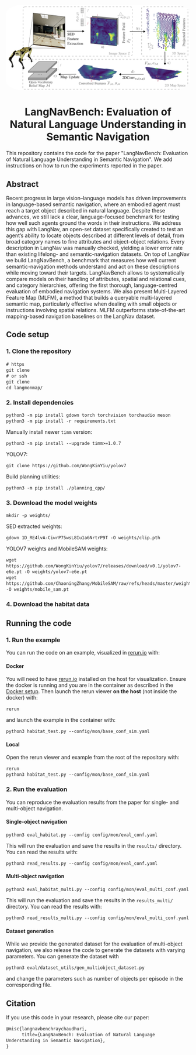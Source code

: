 <p align="center">
  <img src="docs/sys.png" width="900", style="border-radius:10%">
  <h1 align="center">LangNavBench: Evaluation of Natural Language Understanding in Semantic Navigation</h1>

This repository contains the code for the paper "LangNavBench: Evaluation of Natural Language
Understanding in Semantic Navigation". We add instructions on how to run the experiments reported in the paper.

## Abstract
Recent progress in large vision–language models has driven improvements in language-based semantic navigation, where an embodied agent must reach a target object described in natural language. Despite these advances, we still lack a clear, language-focused benchmark for testing how well such agents ground the words in their instructions.
We address this gap with LangNav, an open-set dataset specifically created to test an agent’s ability to locate objects described at different levels of detail, from broad category names to fine attributes and object–object relations. Every description in LangNav was manually checked, yielding a lower error rate than existing lifelong- and semantic-navigation datasets. On top of LangNav we build LangNavBench, a benchmark that measures how well current semantic-navigation methods understand and act on these descriptions while moving toward their targets. LangNavBench allows to systematically compare models on their handling of attributes, spatial and relational cues, and category hierarchies, offering the first thorough, language-centred evaluation of embodied navigation systems. We also present  Multi-Layered Feature Map (MLFM), a method that builds a queryable multi-layered semantic map, particularly effective when dealing with small objects or instructions involving spatial relations. MLFM outperforms state-of-the-art mapping-based navigation baselines on the LangNav dataset.

## Code setup

### 1. Clone the repository
```
# https
git clone 
# or ssh
git clone 
cd langmonmap/
```
### 2. Install dependencies
```
python3 -m pip install gdown torch torchvision torchaudio meson
python3 -m pip install -r requirements.txt
```
Manually install newer `timm` version:
```
python3 -m pip install --upgrade timm>=1.0.7
```
YOLOV7:
```
git clone https://github.com/WongKinYiu/yolov7
```
Build planning utilities:
```
python3 -m pip install ./planning_cpp/
```
### 3. Download the model weights
```
mkdir -p weights/
```
SED extracted weights:
```
gdown 1D_RE4lvA-CiwrP75wsL8Iu1a6NrtrP9T -O weights/clip.pth
```
YOLOV7 weights and MobileSAM weights:
```
wget https://github.com/WongKinYiu/yolov7/releases/download/v0.1/yolov7-e6e.pt -O weights/yolov7-e6e.pt
wget https://github.com/ChaoningZhang/MobileSAM/raw/refs/heads/master/weights/mobile_sam.pt -O weights/mobile_sam.pt
```
### 4. Download the habitat data


## Running the code
### 1. Run the example
You can run the code on an example, visualized in [rerun.io](https://rerun.io/) with:
#### Docker
You will need to have [rerun.io](https://rerun.io/) installed on the host for visualization.
Ensure the docker is running and you are in the container as described in the [Docker setup](#setup-docker). Then launch
the rerun viewer **on the host** (not inside the docker) with:
```
rerun
```
and launch the example in the container with:
``` 
python3 habitat_test.py --config/mon/base_conf_sim.yaml
```
#### Local
Open the rerun viewer and example from the root of the repository with:
```
rerun
python3 habitat_test.py --config/mon/base_conf_sim.yaml
```
### 2. Run the evaluation
You can reproduce the evaluation results from the paper for single- and multi-object navigation.
#### Single-object navigation
```
python3 eval_habitat.py --config config/mon/eval_conf.yaml
```
This will run the evaluation and save the results in the `results/` directory. You can read the results with:
```
python3 read_results.py --config config/mon/eval_conf.yaml
```
#### Multi-object navigation
```
python3 eval_habitat_multi.py --config config/mon/eval_multi_conf.yaml
```
This will run the evaluation and save the results in the `results_multi/` directory. You can read the results with:
```
python3 read_results_multi.py --config config/mon/eval_multi_conf.yaml
```
#### Dataset generation
While we provide the generated dataset for the evaluation of multi-object navigation, we also release the code to
generate the datasets with varying parameters. You can generate the dataset with
```
python3 eval/dataset_utils/gen_multiobject_dataset.py
```
and change the parameters such as number of objects per episode in the corresponding file.

## Citation
If you use this code in your research, please cite our paper:
```
@misc{langnavbenchraychaudhuri,
      title={LangNavBench: Evaluation of Natural Language Understanding in Semantic Navigation},
}
```
